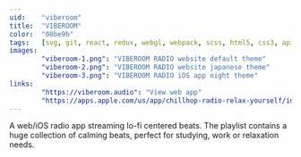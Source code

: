 ```yaml
---
uid:    "viberoom"
title:  "VIBEROOM"
color:  "00be9b"
tags:   [svg, git, react, redux, webgl, webpack, scss, html5, css3, api, bem, es6, spa, swift, python, firebase]
images:
        "viberoom-1.png": "VIBEROOM RADIO website default theme"
        "viberoom-2.png": "VIBEROOM RADIO website japanese theme"
        "viberoom-3.png": "VIBEROOM RADIO iOS app night theme"
links:
        "https://viberoom.audio": "View web app"
        "https://apps.apple.com/us/app/chillhop-radio-relax-yourself/id1479329939?mt=8": "View iOS app"
---
```


A web/iOS radio app streaming lo-fi centered beats. The playlist contains a huge collection of calming beats, perfect for studying, work or relaxation needs.

